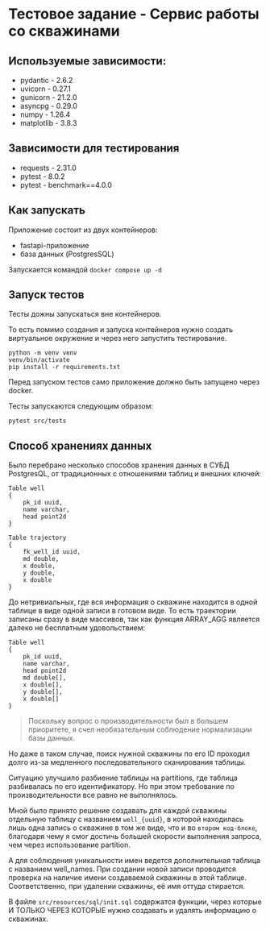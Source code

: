 # Тестовое задание - Сервис работы со скважинами

## Используемые зависимости:
- pydantic - 2.6.2
- uvicorn - 0.27.1
- gunicorn - 21.2.0
- asyncpg - 0.29.0
- numpy - 1.26.4
- matplotlib - 3.8.3

## Зависимости для тестирования

- requests - 2.31.0
- pytest - 8.0.2
- pytest - benchmark==4.0.0

## Как запускать

Приложение состоит из двух контейнеров: 
- fastapi-приложение
- база данных (PostgresSQL)

Запускается командой ```docker compose up -d```

## Запуск тестов

Тесты дожны запускаться вне контейнеров.

То есть помимо создания и запуска контейнеров нужно создать виртуальное
окружение и через него запустить тестирование.

```
python -m venv venv
venv/bin/activate
pip install -r requirements.txt
```

Перед запуском тестов само приложение должно быть запущено через
docker.

Тесты запускаются следующим образом:

```
pytest src/tests
```


## Способ хранениях данных

Было перебрано несколько способов хранения данных в СУБД PostgresQL,
от традиционных с отношениями таблиц и внешних ключей:

```
Table well
{
    pk_id uuid,
    name varchar,
    head point2d
}

Table trajectory
{
    fk_well_id uuid,
    md double,
    x double,
    y double,
    x double
}
```

До нетривиальных, где вся информация о скважине находится в одной
таблице в виде одной записи в готовом виде. То есть траектории
записаны сразу в виде массивов, так как функция ARRAY_AGG является
далеко не бесплатным удовольствием:

```
Table well
{
    pk_id uuid,
    name varchar,
    head point2d
    md double[],
    x double[],
    y double[],
    x double[]
}
```

> Поскольку вопрос о производительности был в большем приоритете,
> я счел необязательным соблюдение нормализации базы данных.

Но даже в таком случае, поиск нужной скважины по его ID проходил
долго из-за медленного последовательного сканирования таблицы.

Ситуацию улучшило разбиение таблицы на partitions, где таблица
разбивалась по его идентификатору. Но при этом требование по
производительности все равно не выполнялось.

Мной было принято решение создавать для каждой скважины отдельную
таблицу с названием `well_{uuid}`, в которой находилась лишь одна
запись о скважине в том же виде, что и во `втором код-блоке`,
благодаря чему я смог достичь большей скорости выполнения запроса,
чем через использование partition.

А для соблюдения уникальности имен ведется дополнительная таблица с
названием well_names. При создании новой записи проводится проверка
на наличие имени создаваемой скважины в этой таблице. Соответственно,
при удалении скважины, её имя оттуда стирается.

В файле `src/resources/sql/init.sql` содержатся функции, через которые
И ТОЛЬКО ЧЕРЕЗ КОТОРЫЕ нужно создавать и удалять информацию о скважинах.
